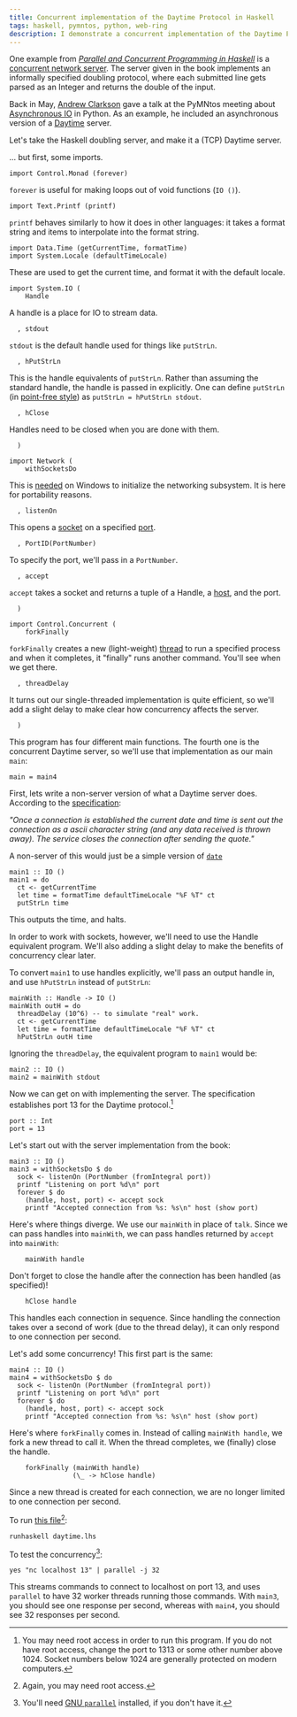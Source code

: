 ```yaml
---
title: Concurrent implementation of the Daytime Protocol in Haskell
tags: haskell, pymntos, python, web-ring
description: I demonstrate a concurrent implementation of the Daytime Protocol in Haskell
---
```


One example from [*Parallel and Concurrent Programming in
Haskell*](http://chimera.labs.oreilly.com/books/1230000000929/index.html)
is a [concurrent network
server](http://chimera.labs.oreilly.com/books/1230000000929/ch12.html#sec_server-trivial).
The server given in the book implements an informally specified doubling
protocol, where each submitted line gets parsed as an Integer and
returns the double of the input.

Back in May, [Andrew Clarkson](https://github.com/bitborn) gave a
talk at the PyMNtos meeting about [Asynchronous
IO](https://docs.python.org/3.4/library/asyncio.html) in Python. As an
example, he included an asynchronous version of a
[Daytime](https://en.wikipedia.org/wiki/Daytime_Protocol) server.

Let's take the Haskell doubling server, and make it a (TCP) Daytime
server.

... but first, some imports.

``` {.sourceCode .literate .haskell}
import Control.Monad (forever)
```

`forever` is useful for making loops out of void functions (`IO ()`).

``` {.sourceCode .literate .haskell}
import Text.Printf (printf)
```

`printf` behaves similarly to how it does in other languages: it takes a
format string and items to interpolate into the format string.

``` {.sourceCode .literate .haskell}
import Data.Time (getCurrentTime, formatTime)
import System.Locale (defaultTimeLocale)
```

These are used to get the current time, and format it with the default
locale.

``` {.sourceCode .literate .haskell}
import System.IO (
    Handle
```

A handle is a place for IO to stream data.

``` {.sourceCode .literate .haskell}
  , stdout
```

`stdout` is the default handle used for things like `putStrLn`.

``` {.sourceCode .literate .haskell}
  , hPutStrLn
```

This is the handle equivalents of `putStrLn`. Rather than assuming the
standard handle, the handle is passed in explicitly. One can define
`putStrLn` (in [point-free
style](https://en.wikipedia.org/wiki/Tacit_programming)) as
`putStrLn = hPutStrLn stdout`.

``` {.sourceCode .literate .haskell}
  , hClose
```

Handles need to be closed when you are done with them.

``` {.sourceCode .literate .haskell}
  )
```

``` {.sourceCode .literate .haskell}
import Network (
    withSocketsDo
```

This is
[needed](http://hackage.haskell.org/package/network-2.6.0.1/docs/Network-Socket-Internal.html#v:withSocketsDo)
on Windows to initialize the networking subsystem. It is here for
portability reasons.

``` {.sourceCode .literate .haskell}
  , listenOn
```

This opens a [socket](https://en.wikipedia.org/wiki/Network_socket) on a
specified
[port](https://en.wikipedia.org/wiki/Port_%28computer_networking%29).

``` {.sourceCode .literate .haskell}
  , PortID(PortNumber)
```

To specify the port, we'll pass in a `PortNumber`.

``` {.sourceCode .literate .haskell}
  , accept
```

`accept` takes a socket and returns a tuple of a Handle, a
[host](https://en.wikipedia.org/wiki/Host_%28network%29), and the port.

``` {.sourceCode .literate .haskell}
  )
```

``` {.sourceCode .literate .haskell}
import Control.Concurrent (
    forkFinally
```

`forkFinally` creates a new (light-weight)
[thread](https://en.wikipedia.org/wiki/Thread_%28computing%29) to run a
specified process and when it completes, it "finally" runs another
command. You'll see when we get there.

``` {.sourceCode .literate .haskell}
  , threadDelay
```

It turns out our single-threaded implementation is quite efficient, so
we'll add a slight delay to make clear how concurrency affects the
server.

``` {.sourceCode .literate .haskell}
  )
```

This program has four different main functions. The fourth one is the
concurrent Daytime server, so we'll use that implementation as our main
`main`:

``` {.sourceCode .literate .haskell}
main = main4
```

First, lets write a non-server version of what a Daytime server does.
According to the [specification](https://tools.ietf.org/html/rfc867):

*"Once a connection is established the current date and time is sent out
the connection as a ascii character string (and any data received is
thrown away). The service closes the connection after sending the
quote."*

A non-server of this would just be a simple version of
[`date`](http://linux.die.net/man/1/date)

``` {.sourceCode .literate .haskell}
main1 :: IO ()
main1 = do
  ct <- getCurrentTime
  let time = formatTime defaultTimeLocale "%F %T" ct
  putStrLn time
```

This outputs the time, and halts.

In order to work with sockets, however, we'll need to use the Handle
equivalent program. We'll also adding a slight delay to make the
benefits of concurrency clear later.

To convert `main1` to use handles explicitly, we'll pass an output
handle in, and use `hPutStrLn` instead of `putStrLn`:

``` {.sourceCode .literate .haskell}
mainWith :: Handle -> IO ()
mainWith outH = do
  threadDelay (10^6) -- to simulate "real" work.
  ct <- getCurrentTime
  let time = formatTime defaultTimeLocale "%F %T" ct
  hPutStrLn outH time
```

Ignoring the `threadDelay`, the equivalent program to `main1` would be:

``` {.sourceCode .literate .haskell}
main2 :: IO ()
main2 = mainWith stdout
```

Now we can get on with implementing the server. The specification
establishes port 13 for the Daytime protocol.[^1]

``` {.sourceCode .literate .haskell}
port :: Int
port = 13
```

Let's start out with the server implementation from the book:

``` {.sourceCode .literate .haskell}
main3 :: IO ()
main3 = withSocketsDo $ do
  sock <- listenOn (PortNumber (fromIntegral port))
  printf "Listening on port %d\n" port
  forever $ do
    (handle, host, port) <- accept sock
    printf "Accepted connection from %s: %s\n" host (show port)
```

Here's where things diverge. We use our `mainWith` in place of `talk`.
Since we can pass handles into `mainWith`, we can pass handles returned
by `accept` into `mainWith`:

``` {.sourceCode .literate .haskell}
    mainWith handle
```

Don't forget to close the handle after the connection has been handled
(as specified)!

``` {.sourceCode .literate .haskell}
    hClose handle
```

This handles each connection in sequence. Since handling the connection
takes over a second of work (due to the thread delay), it can only
respond to one connection per second.

Let's add some concurrency! This first part is the same:

``` {.sourceCode .literate .haskell}
main4 :: IO ()
main4 = withSocketsDo $ do
  sock <- listenOn (PortNumber (fromIntegral port))
  printf "Listening on port %d\n" port
  forever $ do
    (handle, host, port) <- accept sock
    printf "Accepted connection from %s: %s\n" host (show port)
```

Here's where `forkFinally` comes in. Instead of calling
`mainWith handle`, we fork a new thread to call it. When the thread
completes, we (finally) close the handle.

``` {.sourceCode .literate .haskell}
    forkFinally (mainWith handle)
                (\_ -> hClose handle)
```

Since a new thread is created for each connection, we are no longer
limited to one connection per second.

To run [this file](/files/daytime.lhs)[^2]:

`runhaskell daytime.lhs`

To test the concurrency[^3]:

`yes "nc localhost 13" | parallel -j 32`

This streams commands to connect to localhost on port 13, and uses
`parallel` to have 32 worker threads running those commands. With `main3`,
you should see one response per second, whereas with `main4`, you
should see 32 responses per second.

[^1]: You may need root access in order to run this program. If you do
    not have root access, change the port to 1313 or some other number
    above 1024. Socket numbers below 1024 are generally protected on
    modern computers.

[^2]: Again, you may need root access.

[^3]: You'll need [GNU
    `parallel`](https://www.gnu.org/software/parallel/) installed, if
    you don't have it.
